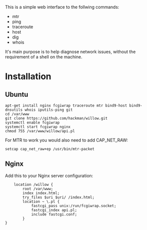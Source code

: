 This is a simple web interface to the follwing commands:
- mtr
- ping
- traceroute
- host
- dig
- whois

It's main purpose is to help diagnose network issues, without the requirement of a shell on the machine.

# Installation

## Ubuntu
```
apt-get install nginx fcgiwrap traceroute mtr bind9-host bind9-dnsutils whois iputils-ping git
cd /var/www
git clone https://github.com/hackman/willow.git
systemctl enable fcgiwrap
systemctl start fcgiwrap nginx
chmod 755 /var/www/willow/api.pl
```
For MTR to work you would also need to add CAP_NET_RAW:
```
setcap cap_net_raw+ep /usr/bin/mtr-packet
```


## Nginx
Add this to your Nginx server configuration:
```
	location /willow {
		root /var/www;
		index index.html;
		try_files $uri $uri/ /index.html;
		location ~ \.pl {
			fastcgi_pass unix:/run/fcgiwrap.socket;
			fastcgi_index api.pl;
			include fastcgi.conf;
		}
}
```
